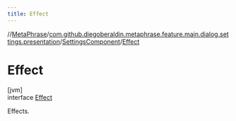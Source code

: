 ```yaml
---
title: Effect
---
```

//[MetaPhrase](../../../../index.html)/[com.github.diegoberaldin.metaphrase.feature.main.dialog.settings.presentation](../../index.html)/[SettingsComponent](../index.html)/[Effect](index.html)



# Effect



[jvm]\
interface [Effect](index.html)

Effects.


